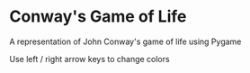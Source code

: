 # Conway's Game of Life

A representation of John Conway's game of life using Pygame

Use left / right arrow keys to change colors
